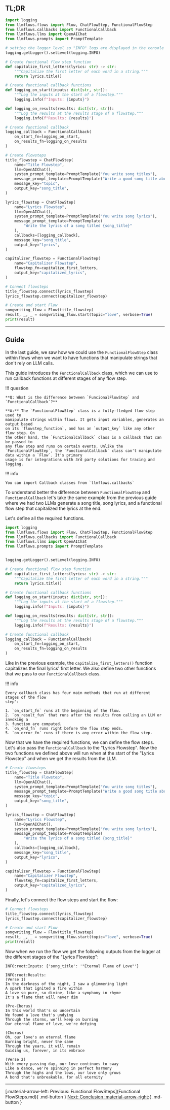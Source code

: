 ## TL;DR

```python
import logging
from llmflows.flows import Flow, ChatFlowStep, FunctionalFlowStep
from llmflows.callbacks import FunctionalCallback
from llmflows.llms import OpenAIChat
from llmflows.prompts import PromptTemplate

# setting the logger level so "INFO" logs are displayed in the console
logging.getLogger().setLevel(logging.INFO)

# Create functional flow step function 
def capitalize_first_letters(lyrics: str) -> str:
    """Capitalize the first letter of each word in a string."""
    return lyrics.title()

# Create functional callback functions
def logging_on_start(inputs: dict[str, str]):
    """Log the inputs at the start of a flowstep."""
    logging.info(f"Inputs: {inputs}") 

def logging_on_results(results: dict[str, str]):
    """Log the results at the results stage of a flowstep."""
    logging.info(f"Results: {results}")

# Create functional callback
logging_callback = FunctionalCallback(
    on_start_fn=logging_on_start,
    on_results_fn=logging_on_results
)

# Create flowsteps
title_flowstep = ChatFlowStep(
    name="Title Flowstep",
    llm=OpenAIChat(),
    system_prompt_template=PromptTemplate("You write song titles"),
    message_prompt_template=PromptTemplate("Write a good song title about {topic}?"),
    message_key="topic",
    output_key="song_title",
)

lyrics_flowstep = ChatFlowStep(
    name="Lyrics Flowstep",
    llm=OpenAIChat(),
    system_prompt_template=PromptTemplate("You write song lyrics"),
    message_prompt_template=PromptTemplate(
        "Write the lyrics of a song titled {song_title}"
    ),
    callbacks=[logging_callback],
    message_key="song_title",
    output_key="lyrics",
)

capitalizer_flowstep = FunctionalFlowStep(
    name="Capitalizer Flowstep",
    flowstep_fn=capitalize_first_letters,
    output_key="capitalized_lyrics",
)

# Connect flowsteps
title_flowstep.connect(lyrics_flowstep)
lyrics_flowstep.connect(capitalizer_flowstep)

# Create and start Flow
songwriting_flow = Flow(title_flowstep)
result, _, _ = songwriting_flow.start(topic="love", verbose=True)
print(result)
```

***
## Guide
In the last guide, we saw how we could use the `FunctionalFlowStep` class within flows 
when we want to have functions that manipulate strings that don't rely on LLM calls. 

This guide introduces the `FunctionalCallback` class, which we can use to run callback functions at different stages of any flow step. 

!!! question

    **Q: What is the difference between `FuncionalFlowStep` and `FunctionalCallback`?**

    **A:** The `FunctionalFlowStep` class is a fully-fledged flow step used to 
    manipulate strings within flows. It gets input variables, generates an output based 
    on its `flowstep_function`, and has an `output_key` like any other flow step. On 
    the other hand, the `FunctionalCallback` class is a callback that can be passed to 
    any flow step and runs on certain events. Unlike the `FunctionalFlowStep`, the `FunctionalCallback` class can't manipulate data within a `Flow`. It's primary 
    usage is for integrations with 3rd party solutions for tracing and logging.

!!! info

    You can import Callback classes from `llmflows.callbacks`

To understand better the difference between `FunctionalFlowStep` and 
`FunctionalCallback` let's take the same example from the previous guide where we had 
two LLMs generate a song title, song lyrics, and a functional flow step that 
capitalized the lyrics at the end. 

Let's define all the required functions.

```python
import logging
from llmflows.flows import Flow, ChatFlowStep, FunctionalFlowStep
from llmflows.callbacks import FunctionalCallback
from llmflows.llms import OpenAIChat
from llmflows.prompts import PromptTemplate


logging.getLogger().setLevel(logging.INFO)

# Create functional flow step function 
def capitalize_first_letters(lyrics: str) -> str:
    """Capitalize the first letter of each word in a string."""
    return lyrics.title()

# Create functional callback functions
def logging_on_start(inputs: dict[str, str]):
    """Log the inputs at the start of a flowstep."""
    logging.info(f"Inputs: {inputs}") 

def logging_on_results(results: dict[str, str]):
    """Log the results at the results stage of a flowstep."""
    logging.info(f"Results: {results}")

# Create functional callback
logging_callback = FunctionalCallback(
    on_start_fn=logging_on_start,
    on_results_fn=logging_on_results
)
```

Like in the previous example, the `capitalize_first_letters()` function capitalizes the 
final lyrics' first letter. We also define two other functions that we pass to our `FunctionalCallback` class. 

!!! info

    Every callback class has four main methods that run at different stages of the flow 
    step":

    1. `on_start_fn` runs at the beginning of the flow. 
    2. `on_result_fun` that runs after the results from calling an LLM or invoking a 
    3. function are computed. 
    4. `on_end_fn` runs right before the flow step ends.
    5. `on_error_fn` runs if there is any error within the flow step.

Now that we have the required functions, we can define the flow steps. Let's also pass 
the `FunctionalCallback` to the "Lyrics Flowstep". Now the two functions we defined 
above will run when at the start of the "Lyrics Flowstep" and when we get the results 
from the LLM. 

```python
# Create flowsteps
title_flowstep = ChatFlowStep(
    name="Title Flowstep",
    llm=OpenAIChat(),
    system_prompt_template=PromptTemplate("You write song titles"),
    message_prompt_template=PromptTemplate("Write a good song title about {topic}?"),
    message_key="topic",
    output_key="song_title",
)

lyrics_flowstep = ChatFlowStep(
    name="Lyrics Flowstep",
    llm=OpenAIChat(),
    system_prompt_template=PromptTemplate("You write song lyrics"),
    message_prompt_template=PromptTemplate(
        "Write the lyrics of a song titled {song_title}"
    ),
    callbacks=[logging_callback],
    message_key="song_title",
    output_key="lyrics",
)

capitalizer_flowstep = FunctionalFlowStep(
    name="Capitalizer Flowstep",
    flowstep_fn=capitalize_first_letters,
    output_key="capitalized_lyrics",
)
```

Finally, let's connect the flow steps and start the flow:

```python
# Connect flowsteps
title_flowstep.connect(lyrics_flowstep)
lyrics_flowstep.connect(capitalizer_flowstep)

# Create and start Flow
songwriting_flow = Flow(title_flowstep)
result, _, _ = songwriting_flow.start(topic="love", verbose=True)
print(result)
```
Now when we run the flow we get the following outputs from the logger at the different 
stages of the "Lyrics Flowstep":

```commandline
INFO:root:Inputs: {'song_title': '"Eternal Flame of Love"'}

INFO:root:Results: 
(Verse 1)
In the darkness of the night, I saw a glimmering light
A spark that ignited a fire within
A love so pure, so divine, like a symphony in rhyme
It's a flame that will never dim

(Pre-Chorus)
In this world that's so uncertain
We found a love that's undying
Through the storms, we'll keep on burning
Our eternal flame of love, we're defying

(Chorus)
Oh, our love's an eternal flame
Burning bright, never the same
Through the years, it will remain
Guiding us, forever, in its embrace

(Verse 2)
With every passing day, our love continues to sway
Like a dance, we're spinning in perfect harmony
Through the highs and the lows, our love only grows
A bond that's unbreakable, for all eternity
```

***
[:material-arrow-left: Previous: Functional FlowSteps](Functional FlowSteps.md){ .md-button }
[Next: Conclusion :material-arrow-right:](Conclusion.md){ .md-button }